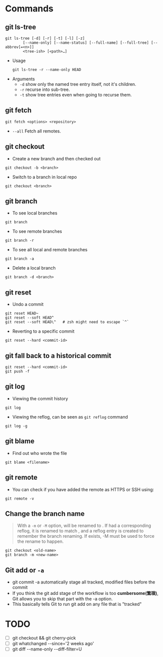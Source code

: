 # Commands

## git ls-tree
```
git ls-tree [-d] [-r] [-t] [-l] [-z]
	    [--name-only] [--name-status] [--full-name] [--full-tree] [--abbrev[=<n>]]
	    <tree-ish> [<path>…​]
```
- Usage
    ```
    git ls-tree -r --name-only HEAD
    ```
- Arguments
  - `-d` show only the named tree entry itself, not it's children.
  - `-r` recurse into sub-tree.
  - `-t` show tree entries even when going to recurse them.

## git fetch
```
git fetch <options> <repository> 
```
- `--all` Fetch all remotes.
## git checkout
- Create a new branch and then checked out
```
git checkout -b <branch>
```
- Switch to a branch in local repo
```
git checkout <branch>
```

## git branch
- To see local branches
```
git branch
```
- To see remote branches
```
git branch -r
```
- To see all local and remote branches
```
git branch -a
```
- Delete a local branch
```
git branch -d <branch> 
```

## git reset
- Undo a commit
```
git reset HEAD~
git reset --soft HEAD^
git reset --soft HEAD\^   # zsh might need to escape `^`
```
- Reverting to a specific commit
```
git reset --hard <commit-id>
```
## git fall back to a historical commit
```
git reset --hard <commit-id>
git push -f
```
## git log
- Viewing the commit history
```
git log
```
- Viewing the reflog, can be seen as `git reflog` command
```
git log -g
```

## git blame
- Find out who wrote the file
```
git blame <filename>
```

## git remote
- You can check if you have added the remote as HTTPS or SSH using:
```
git remote -v
```

## Change the branch name
> With a `-m` or `-M` option, <oldbranch> will be renamed to <newbranch>. If <oldbranch> had a corresponding reflog, it is renamed to match <newbranch>, and a reflog entry is created to remember the branch renaming. If <newbranch> exists, -M must be used to force the rename to happen.
```
git checkout <old-name>
git branch -m <new-name>
```

## Git add or `-a`
- git commit -a automatically stage all tracked, modified files before the commit 
- If you think the git add stage of the workflow is too **cumbersome(繁瑣)**, Git allows you to skip that part with the -a option. 
- This basically tells Git to run git add on any file that is "tracked" 


# TODO
- [ ] git checkout <branchname> && git cherry-pick <commitid>
- [ ] git whatchanged --since='2 weeks ago'
- [ ] git diff --name-only --diff-filter=U